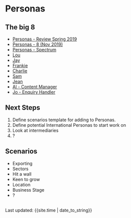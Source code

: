 # Personas

## The big 8
- [Personas - Review Spring 2019](/files/5personas.pdf)
- [Personas - 8 (Nov 2019)](/files/PersonasNov2019.pdf)
- [Personas - Spectrum](/files/spectrum.pdf)
- [Lou](/files/Lou.PNG)
- [Jay](/files/Jay.PNG)
- [Frankie](/files/Frankie.PNG)
- [Charlie](/files/Charlie.PNG)
- [Sam](/files/Sam.PNG)
- [Jean](/files/Jean.PNG)
- [Al - Content Manager](/files/Al.PNG)
- [Jo - Enquiry Handler](/files/Jo.PNG)


## Next Steps
1.  Define scenarios template for adding to Personas.
2.  Define potential International Personas to start work on
3. Look at intermediaries
4. ?

## Scenarios
- Exporting
- Sectors
- Hit a wall
- Keen to grow
- Location
- Business Stage
- ? 

<br>
<div>Last updated: {{site.time | date_to_string}}</div>
